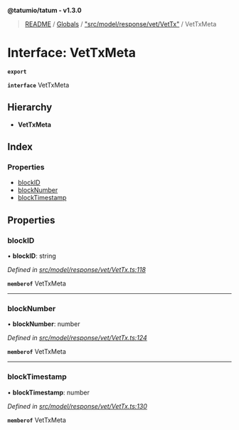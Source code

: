 **@tatumio/tatum - v1.3.0**

> [README](../README.md) / [Globals](../globals.md) / ["src/model/response/vet/VetTx"](../modules/_src_model_response_vet_vettx_.md) / VetTxMeta

# Interface: VetTxMeta

**`export`** 

**`interface`** VetTxMeta

## Hierarchy

* **VetTxMeta**

## Index

### Properties

* [blockID](_src_model_response_vet_vettx_.vettxmeta.md#blockid)
* [blockNumber](_src_model_response_vet_vettx_.vettxmeta.md#blocknumber)
* [blockTimestamp](_src_model_response_vet_vettx_.vettxmeta.md#blocktimestamp)

## Properties

### blockID

•  **blockID**: string

*Defined in [src/model/response/vet/VetTx.ts:118](https://github.com/tatumio/tatum-js/blob/31bb1b4/src/model/response/vet/VetTx.ts#L118)*

**`memberof`** VetTxMeta

___

### blockNumber

•  **blockNumber**: number

*Defined in [src/model/response/vet/VetTx.ts:124](https://github.com/tatumio/tatum-js/blob/31bb1b4/src/model/response/vet/VetTx.ts#L124)*

**`memberof`** VetTxMeta

___

### blockTimestamp

•  **blockTimestamp**: number

*Defined in [src/model/response/vet/VetTx.ts:130](https://github.com/tatumio/tatum-js/blob/31bb1b4/src/model/response/vet/VetTx.ts#L130)*

**`memberof`** VetTxMeta
